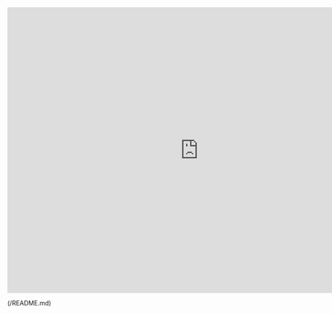 <iframe src="https://data.oecd.org/chart/5OW1" width="860" height="645" style="border: 0" mozallowfullscreen="true" webkitallowfullscreen="true" allowfullscreen="true"><a href="https://data.oecd.org/chart/5OW1" target="_blank">OECD Chart: General government debt, Total, % of GDP, Annual, 2015</a></iframe>

(/README.md)
